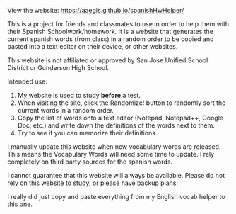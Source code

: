 View the website: https://aaegis.github.io/spanishHwHelper/

This is a project for friends and classmates to use in order to help them with their Spanish Schoolwork/homework. It is a website that generates
the current spanish words (from class) in a random order to be copied and pasted into a text editor on their device, or other websites.

This website is not affiliated or approved by San Jose Unified School District or Gunderson High School.

Intended use:
1. My website is used to study **before** a test. 
2. When visiting the site, click the Randomize! button to randomly sort the current words in a random order.
3. Copy the list of words onto a text editor (Notepad, Notepad++, Google Doc, etc.) and write down the definitions of the words next to them.
4. Try to see if you can memorize their definitions.

I manually update this website when new vocabulary words are released. This means the Vocabulary Words will need some time to update.
I rely completely on third party sources for the spanish words.

I cannot guarantee that this website will always be available. Please do not rely on this website to study, or please have backup plans.

I really did just copy and paste everything from my English vocab helper to this one.
